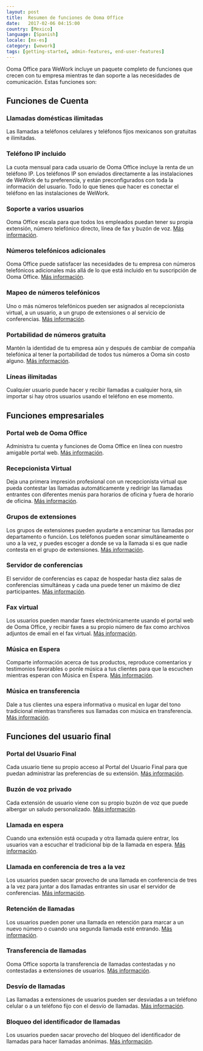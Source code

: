```yaml
---
layout: post
title:  Resumen de funciones de Ooma Office
date:   2017-02-06 04:15:00
country: [Mexico]
language: [Spanish]
locale: [mx-es]
category: [wework]
tags: [getting-started, admin-features, end-user-features]
---
```


Ooma Office para WeWork incluye un paquete completo de funciones que crecen con tu empresa mientras te dan soporte a las necesidades de comunicación. Estas funciones son: 

## Funciones de Cuenta

### Llamadas domésticas ilimitadas

Las llamadas a teléfonos celulares y teléfonos fijos mexicanos son gratuitas e ilimitadas.

### Teléfono IP incluido

La cuota mensual para cada usuario de Ooma Office incluye la renta de un teléfono IP. Los teléfonos IP son enviados directamente a las instalaciones de WeWork de tu preferencia, y están preconfigurados con toda la información del usuario. Todo lo que tienes que hacer es conectar el teléfono en las instalaciones de WeWork.

### Soporte a varios usuarios

Ooma Office escala para que todos los empleados puedan tener su propia extensión, número telefónico directo, línea de fax y buzón de voz. [Más información](/mx/es/setting-up-extensions).

### Números telefónicos adicionales

Ooma Office puede satisfacer las necesidades de tu empresa con números telefónicos adicionales más allá de lo que está incluido en tu suscripción de Ooma Office. [Más información](/mx/es/adding-additional-phone-numbers).

### Mapeo de números telefónicos

Uno o más números telefónicos pueden ser asignados al recepcionista virtual, a un usuario, a un grupo de extensiones o al servicio de conferencias. [Más información](/mx/es/mapping-phone-numbers).

### Portabilidad de números gratuita

Mantén la identidad de tu empresa aún y después de cambiar de compañía telefónica al tener la portabilidad de todos tus números a Ooma sin costo alguno. [Más información](/mx/es/porting-in-your-phone-numbers).

### Líneas ilimitadas

Cualquier usuario puede hacer y recibir llamadas a cualquier hora, sin importar si hay otros usuarios usando el teléfono en ese momento. 

## Funciones empresariales

### Portal web de Ooma Office

Administra tu cuenta y funciones de Ooma Office en línea con nuestro amigable portal web. [Más información](/mx/es/ooma-office-web-portal-admin-guide).

### Recepcionista Virtual

Deja una primera impresión profesional con un recepcionista virtual que pueda contestar las llamadas automáticamente y redirigir las llamadas entrantes con diferentes menús para horarios de oficina y fuera de horario de oficina. [Más información](/mx/es/virtual-receptionist).

### Grupos de extensiones

Los grupos de extensiones pueden ayudarte a encaminar tus llamadas por departamento o función. Los teléfonos pueden sonar simultáneamente o uno a la vez, y puedes escoger a donde se va la llamada si es que nadie contesta en el grupo de extensiones. [Más información](/mx/es/ring-groups).

### Servidor de conferencias

El servidor de conferencias es capaz de hospedar hasta diez salas de conferencias simultáneas y cada una puede tener un máximo de diez participantes. [Más información](/mx/es/conference-server).

### Fax virtual

Los usuarios pueden mandar faxes electrónicamente usando el portal web de Ooma Office, y recibir faxes a su propio número de fax como archivos adjuntos de email en el fax virtual. [Más información](/mx/es/virtual-fax). 

### Música en Espera

Comparte información acerca de tus productos, reproduce comentarios y testimonios favorables o ponle música a tus clientes para que la escuchen mientras esperan con Música en Espera. [Más información](/mx/es/music-on-hold).

### Música en transferencia

Dale a tus clientes una espera informativa o musical en lugar del tono tradicional mientras transfieres sus llamadas con música en transferencia. [Más información](/mx/es/transfer-music).

## Funciones del usuario final

### Portal del Usuario Final

Cada usuario tiene su propio acceso al Portal del Usuario Final para que puedan administrar las preferencias de su extensión. [Más información](/mx/es/ooma-end-user-portal).

### Buzón de voz privado

Cada extensión de usuario viene con su propio buzón de voz que puede albergar un saludo personalizado. [Más información](/mx/es/voicemail).

### Llamada en espera

Cuando una extensión está ocupada y otra llamada quiere entrar, los usuarios van a escuchar el tradicional bip de la llamada en espera. [Más información](/mx/es/call-waiting).

### Llamada en conferencia de tres a la vez

Los usuarios pueden sacar provecho de una llamada en conferencia de tres a la vez para juntar a dos llamadas entrantes sin usar el servidor de conferencias. [Más información](/mx/es/three-way-call-conferencing).

### Retención de llamadas

Los usuarios pueden poner una llamada en retención para marcar a un nuevo número o cuando una segunda llamada esté entrando. [Más información](/mx/es/placing-calls-on-hold).

### Transferencia de llamadas

Ooma Office soporta la transferencia de llamadas contestadas y no contestadas a extensiones de usuarios. [Más información](/mx/es/transferring-calls).

### Desvío de llamadas

Las llamadas a extensiones de usuarios pueden ser desviadas a un teléfono celular o a un teléfono fijo con el desvío de llamadas. [Más información](/mx/es/call-forwarding).

### Bloqueo del identificador de llamadas

Los usuarios pueden sacar provecho del bloqueo del identificador de llamadas para hacer llamadas anónimas. [Más información](/mx/es/caller-id-blocking).